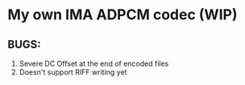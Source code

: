 # My own IMA ADPCM codec (WIP)

## BUGS:
1. Severe DC Offset at the end of encoded files
2. Doesn't support RIFF writing yet
